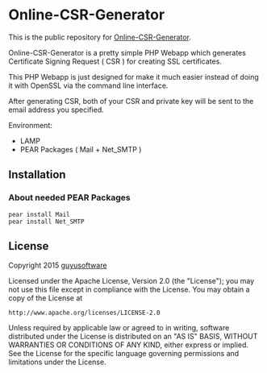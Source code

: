 Online-CSR-Generator
====================

This is the public repository for [Online-CSR-Generator].

Online-CSR-Generator is a pretty simple PHP Webapp which generates Certificate Signing Request ( CSR ) for creating SSL certificates.

This PHP Webapp is just designed for make it much easier instead of doing it with OpenSSL via the command line interface.

After generating CSR, both of your CSR and private key will be sent to the email address you specified.

Environment:
- LAMP
- PEAR Packages ( Mail + Net_SMTP )

Installation
-------

### About needed PEAR Packages
	pear install Mail
	pear install Net_SMTP

License
-------

Copyright 2015 [guyusoftware]

Licensed under the Apache License, Version 2.0 (the "License");
you may not use this file except in compliance with the License.
You may obtain a copy of the License at

    http://www.apache.org/licenses/LICENSE-2.0

Unless required by applicable law or agreed to in writing, software
distributed under the License is distributed on an "AS IS" BASIS,
WITHOUT WARRANTIES OR CONDITIONS OF ANY KIND, either express or implied.
See the License for the specific language governing permissions and
limitations under the License.

[guyusoftware]: https://www.guyusoftware.com/
[Online-CSR-Generator]: https://www.guyusoftware.com/online_csr_generator/
